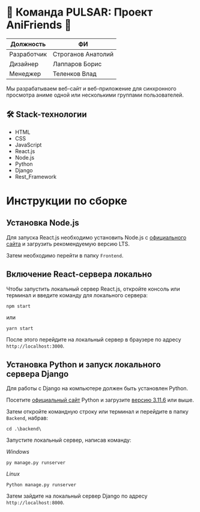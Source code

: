 # 🌟 Команда PULSAR: Проект AniFriends 🌟

| Должность | ФИ |
| --- | --- |
| Разработчик | Строганов Анатолий |
| Дизайнер | Лаппаров Борис |
| Менеджер | Теленков Влад |

Мы разрабатываем веб-сайт и веб-приложение для синхронного просмотра аниме одной или несколькими группами пользователей.

## 🛠 Stack-технологии
- HTML
- CSS
- JavaScript
- React.js
- Node.js
- Python
- Django
- Rest_Framework
  
# Инструкции по сборке

## Установка Node.js

Для запуска React.js необходимо установить Node.js с [официального сайта](https://nodejs.org/en) и загрузить рекомендуемую версию LTS.

Затем необходимо перейти в папку  ```Frontend```.

## Включение React-сервера локально

Чтобы запустить локальный сервер React.js, откройте консоль или терминал и введите команду для локального сервера:

```
npm start
```
или
```
yarn start
```

После этого перейдите на локальный сервер в браузере по адресу ```http://localhost:3000```.

## Установка Python и запуск локального сервера Django

Для работы с Django на компьютере должен быть установлен Python.

Посетите [официальный сайт](https://www.python.org/) Python и загрузите [версию 3.11.6](https://www.python.org/downloads/release/python-3116/) или выше.

Затем откройте командную строку или терминал и перейдите в папку ```Backend```, набрав:

```
cd .\backend\
```

Запустите локальный сервер, написав команду:

*Windows*
```
py manage.py runserver
```

*Linux*
```
Python manage.py runserver
```

Затем зайдите на локальный сервер Django по адресу ```http://localhost:8000```.
